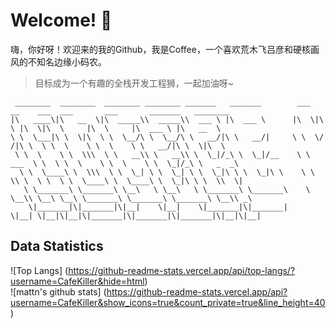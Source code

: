 # Welcome! 👋

嗨，你好呀！欢迎来的我的Github，我是Coffee，一个喜欢荒木飞吕彦和硬核画风的不知名边缘小码农。   

> 目标成为一个有趣的全栈开发工程狮，一起加油呀~

```
 ________  ________  ________ ________ _______   _______        ___  __    ___  ___       ___       _______   ________     
|\   ____\|\   __  \|\  _____\\  _____\\  ___ \ |\  ___ \      |\  \|\  \ |\  \|\  \     |\  \     |\  ___ \ |\   __  \    
\ \  \___|\ \  \|\  \ \  \__/\ \  \__/\ \   __/|\ \   __/|     \ \  \/  /|\ \  \ \  \    \ \  \    \ \   __/|\ \  \|\  \   
 \ \  \    \ \  \\\  \ \   __\\ \   __\\ \  \_|/_\ \  \_|/__    \ \   ___  \ \  \ \  \    \ \  \    \ \  \_|/_\ \   _  _\  
  \ \  \____\ \  \\\  \ \  \_| \ \  \_| \ \  \_|\ \ \  \_|\ \    \ \  \\ \  \ \  \ \  \____\ \  \____\ \  \_|\ \ \  \\  \| 
   \ \_______\ \_______\ \__\   \ \__\   \ \_______\ \_______\    \ \__\\ \__\ \__\ \_______\ \_______\ \_______\ \__\\ _\ 
    \|_______|\|_______|\|__|    \|__|    \|_______|\|_______|     \|__| \|__|\|__|\|_______|\|_______|\|_______|\|__|\|__|

```

## Data Statistics

<!-- GitHub数据统计 -->
<!-- 生成图片见https://metrics.lecoq.io/ -->
<!-- <div >
  <img height="150px" src="https://github-readme-stats-kk.vercel.app/api?username=CafeKiller&hide_title=true&hide_border=true&show_icons=trueline_height=21&text_color=000&icon_color=000&theme=graywhite" />
  <img height="150px" src="https://github-readme-stats-kk.vercel.app/api/top-langs/?username=CafeKiller&hide_title=true&hide_border=true&layout=compact&langs_count=6&text_color=000&icon_color=fff&theme=graywhite" />
</div> -->

![Top Langs] (https://github-readme-stats.vercel.app/api/top-langs/?username=CafeKiller&hide=html)  
![mattn's github stats] (https://github-readme-stats.vercel.app/api?username=CafeKiller&show_icons=true&count_private=true&line_height=40)
